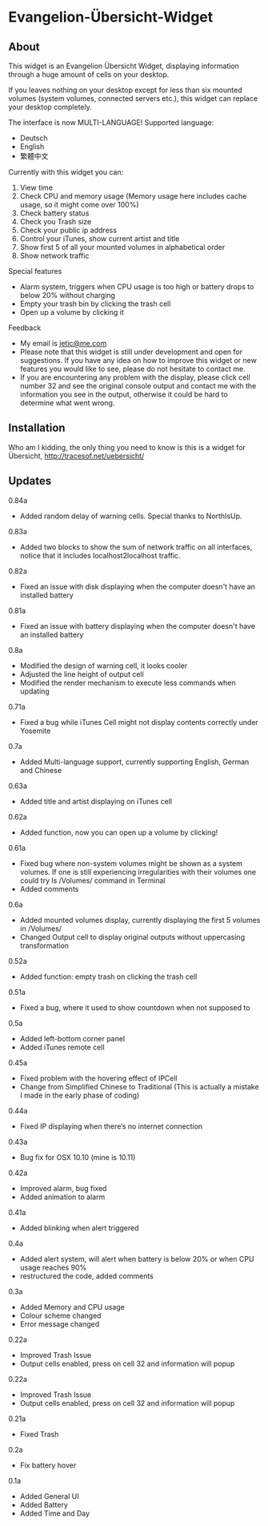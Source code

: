 # Evangelion-Übersicht-Widget

## About
This widget is an Evangelion Übersicht Widget, displaying information through a huge amount of cells on your desktop.

If you leaves nothing on your desktop except for less than six mounted volumes (system volumes, connected servers etc.), this widget can replace your desktop completely.

The interface is now MULTI-LANGUAGE! Supported language:
* Deutsch
* English
* 繁體中文

Currently with this widget you can:

1. View time
2. Check CPU and memory usage (Memory usage here includes cache usage, so it might come over 100%)
3. Check battery status
4. Check you Trash size
5. Check your public ip address
6. Control your iTunes, show current artist and title
7. Show first 5 of all your mounted volumes in alphabetical order
8. Show network traffic

Special features
* Alarm system, triggers when CPU usage is too high or battery drops to below 20% without charging
* Empty your trash bin by clicking the trash cell
* Open up a volume by clicking it

Feedback

* My email is jetic@me.com
* Please note that this widget is still under development and open for suggestions. If you have any idea on how to improve this widget or new features you would like to see, please do not hesitate to contact me.
* If you are encountering any problem with the display, please click cell number 32 and see the original console output and contact me with the information you see in the output, otherwise it could be hard to determine what went wrong.

## Installation
Who am I kidding, the only thing you need to know is this is a widget for Übersicht, http://tracesof.net/uebersicht/

## Updates

0.84a
* Added random delay of warning cells. Special thanks to NorthIsUp.

0.83a
* Added two blocks to show the sum of network traffic on all interfaces, notice that it includes localhost2localhost traffic.

0.82a
* Fixed an issue with disk displaying when the computer doesn't have an installed battery

0.81a
* Fixed an issue with battery displaying when the computer doesn't have an installed battery

0.8a
* Modified the design of warning cell, it looks cooler
* Adjusted the line height of output cell
* Modified the render mechanism to execute less commands when updating

0.71a
* Fixed a bug while iTunes Cell might not display contents correctly under Yosemite

0.7a
* Added Multi-language support, currently supporting English, German and Chinese

0.63a
* Added title and artist displaying on iTunes cell

0.62a
* Added function, now you can open up a volume by clicking!

0.61a
* Fixed bug where non-system volumes might be shown as a system volumes. If one is still experiencing irregularities with their volumes one could try ls /Volumes/ command in Terminal
* Added comments

0.6a
* Added mounted volumes display, currently displaying the first 5 volumes in /Volumes/
* Changed Output cell to display original outputs without uppercasing transformation

0.52a
* Added function: empty trash on clicking the trash cell

0.51a
* Fixed a bug, where it used to show countdown when not supposed to

0.5a
* Added left-bottom corner panel
* Added iTunes remote cell

0.45a
* Fixed problem with the hovering effect of IPCell
* Change from Simplified Chinese to Traditional (This is actually a mistake I made in the early phase of coding)

0.44a
* Fixed IP displaying when there’s no internet connection

0.43a
* Bug fix for OSX 10.10 (mine is 10.11)

0.42a
* Improved alarm, bug fixed
* Added animation to alarm

0.41a
* Added blinking when alert triggered

0.4a
* Added alert system, will alert when battery is below 20% or when CPU usage reaches 90%
* restructured the code, added comments

0.3a
* Added Memory and CPU usage
* Colour scheme changed
* Error message changed

0.22a
* Improved Trash Issue
* Output cells enabled, press on cell 32 and information will popup

0.22a
* Improved Trash Issue
* Output cells enabled, press on cell 32 and information will popup

0.21a
* Fixed Trash

0.2a
* Fix battery hover

0.1a
* Added General UI
* Added Battery
* Added Time and Day
